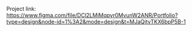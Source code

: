 Project link: https://www.figma.com/file/DCl2LMiMqpyr0MvunW2ANR/Portfolio?type=design&node-id=1%3A2&mode=design&t=MJaQjtvTKX6bpP5B-1
